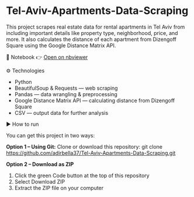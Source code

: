 # Tel-Aviv-Apartments-Data-Scraping
This project scrapes real estate data for rental apartments in Tel Aviv from including important details like property type, neighborhood, price, and more. It also calculates the distance of each apartment from Dizengoff Square using the Google Distance Matrix API.

📓 Notebook
👉 [Open on nbviewer](https://nbviewer.org/url/raw.githubusercontent.com/adirbella37/NYPD-Shooting-Incident-Project/main/NYPD_Shooting_Incident_Project.ipynb)

⚙️ Technologies
- Python
- BeautifulSoup & Requests — web scraping
- Pandas — data wrangling & preprocessing
- Google Distance Matrix API — calculating distance from Dizengoff Square
- CSV — output data for further analysis

▶️ How to run

You can get this project in two ways:

**Option 1 – Using Git:**
Clone or download this repository:
git clone https://github.com/adirbella37/Tel-Aviv-Apartments-Data-Scraping.git

**Option 2 – Download as ZIP**
1. Click the green Code button at the top of this repository
2. Select Download ZIP
3. Extract the ZIP file on your computer
